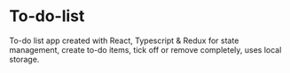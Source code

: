 # To-do-list
 To-do list app created with React, Typescript & Redux for state management, create to-do items, tick off or remove completely, uses local storage.
